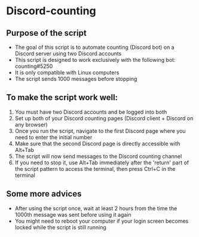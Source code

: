 # Discord-counting

## Purpose of the script

* The goal of this script is to automate counting (Discord bot) on a Discord server using two Discord accounts  
* This script is designed to work exclusively with the following bot: counting#5250
* It is only compatible with Linux computers
* The script sends 1000 messages before stopping

## To make the script work well:

1. You must have two Discord accounts and be logged into both
2. Set up both of your Discord counting pages (Discord client + Discord on any browser)
3. Once you run the script, navigate to the first Discord page where you need to enter the initial number
4. Make sure that the second Discord page is directly accessible with Alt+Tab
5. The script will now send messages to the Discord counting channel
6. If you need to stop it, use Alt+Tab immediately after the 'return' part of the script pattern to access the terminal, then press Ctrl+C in the terminal

## Some more advices

* After using the script once, wait at least 2 hours from the time the 1000th message was sent before using it again
* You might need to reboot your computer if your login screen becomes locked while the script is still running

